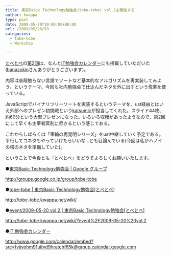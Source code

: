 ```yaml
---
title: 東京Basic Technology勉強会(tobe-tobe) vol.2を開催する
author: kwappa
type: post
date: 2009-05-20T10:00:00+00:00
url: /2009/05/20/93
categories:
  - tobe-tobe
  - Workshop

---
```

<a href="http://groups.google.co.jp/group/tobe-tobe" target="_blank">とべとべ</a>の<a href="http://tobe-tobe.kwappa.net/wiki/?event%2F2009-05-20%20vol.2" target="_blank">第2回</a>は、なんと<a href="http://www.google.com/calendar/embed?src=fvijvohm91uifvd9hratehf65k@group.calendar.google.com" target="_blank">IT勉強会カレンダー</a>にも掲載していただいた(<a href="http://d.hatena.ne.jp/hanazukin/" target="_blank">hanazukin</a>さんありがとうございます)。

内容は普段触らない言語でソートなど基本的なアルゴリズムを再実装してみよう、というテーマ。今回も社内勉強会で仕込んだネタを外に出すという荒業を使っている。

JavaScriptでバイナリツリーソートを実装するというテーマを、ust経由とはいえ外部へのプレゼン初挑戦という<a href="http://groups.google.co.jp/groups/profile?enc_user=5kz3fRgAAAA9vSmp3DLHsVE75Gcn6bDNtiDKbEn1fjJfYkQTWXi1Vg" target="_blank">katsumic</a>が担当してくれた。スライド44枚、約60分という大型プレゼンになった。いろいろ収穫があったようなので、第2回にして早くも主宰者冥利に尽きるという感じである。

これからしばらくは「車輪の再発明シリーズ」をust中継していく予定である。平行してコネタもやっていけたらいいな…とも目論んでいる(今回は私がハノイの塔のネタを準備していた)。

ということで今後とも「とべとべ」をどうぞよろしくお願いいたします。

●<a href="http://groups.google.co.jp/group/tobe-tobe" target="_blank">東京Basic Technology勉強会 | Google グループ</a>
  
http://groups.google.co.jp/group/tobe-tobe

●<a href="http://tobe-tobe.kwappa.net/wiki/" target="_blank">tobe-tobe | 東京Basic Technology勉強会[とべとべ]</a>
  
http://tobe-tobe.kwappa.net/wiki/

●<a href="http://tobe-tobe.kwappa.net/wiki/?event%2F2009-05-20%20vol.2" target="_blank">event/2009-05-20 vol.2 | 東京Basic Technology勉強会[とべとべ]</a>
  
http://tobe-tobe.kwappa.net/wiki/?event%2F2009-05-20%20vol.2

●<a href="http://www.google.com/calendar/embed?src=fvijvohm91uifvd9hratehf65k@group.calendar.google.com" target="_blank">IT 勉強会カレンダー</a>
  
http://www.google.com/calendar/embed?src=fvijvohm91uifvd9hratehf65k@group.calendar.google.com
